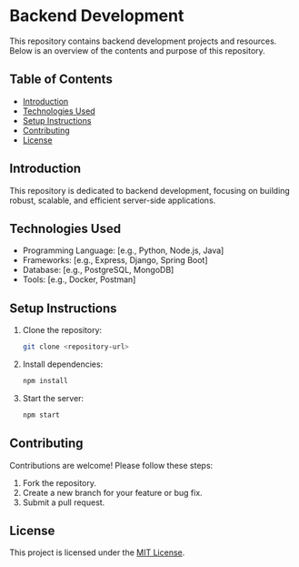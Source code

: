 # Backend Development

This repository contains backend development projects and resources. Below is an overview of the contents and purpose of this repository.

## Table of Contents
- [Introduction](#introduction)
- [Technologies Used](#technologies-used)
- [Setup Instructions](#setup-instructions)
- [Contributing](#contributing)
- [License](#license)

## Introduction
This repository is dedicated to backend development, focusing on building robust, scalable, and efficient server-side applications.

## Technologies Used
- Programming Language: [e.g., Python, Node.js, Java]
- Frameworks: [e.g., Express, Django, Spring Boot]
- Database: [e.g., PostgreSQL, MongoDB]
- Tools: [e.g., Docker, Postman]

## Setup Instructions
1. Clone the repository:
    ```bash
    git clone <repository-url>
    ```
2. Install dependencies:
    ```bash
    npm install
    ```
3. Start the server:
    ```bash
    npm start
    ```

## Contributing
Contributions are welcome! Please follow these steps:
1. Fork the repository.
2. Create a new branch for your feature or bug fix.
3. Submit a pull request.

## License
This project is licensed under the [MIT License](LICENSE).
